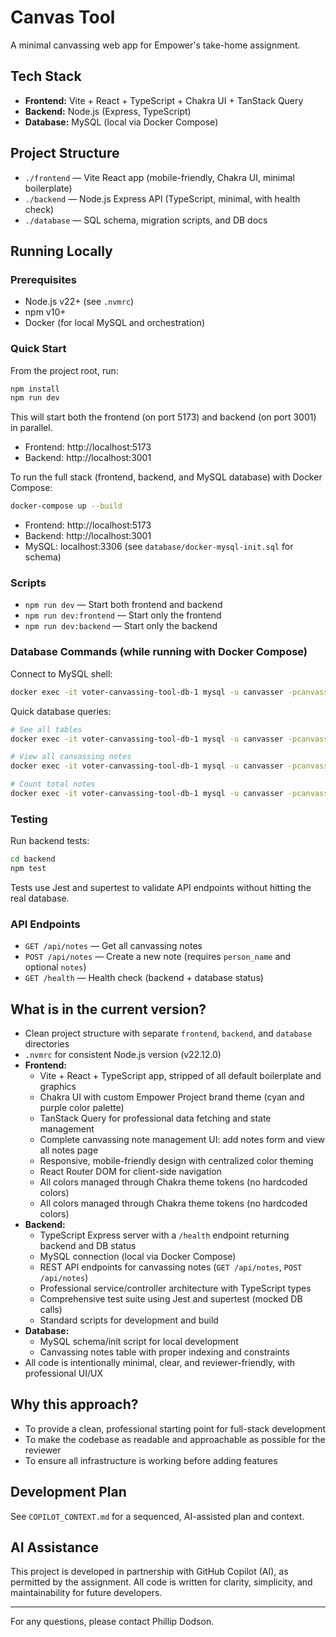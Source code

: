 # Canvas Tool

A minimal canvassing web app for Empower's take-home assignment.

## Tech Stack
- **Frontend:** Vite + React + TypeScript + Chakra UI + TanStack Query
- **Backend:** Node.js (Express, TypeScript)
- **Database:** MySQL (local via Docker Compose)

## Project Structure
- `./frontend` — Vite React app (mobile-friendly, Chakra UI, minimal boilerplate)
- `./backend` — Node.js Express API (TypeScript, minimal, with health check)
- `./database` — SQL schema, migration scripts, and DB docs

## Running Locally

### Prerequisites
- Node.js v22+ (see `.nvmrc`)
- npm v10+
- Docker (for local MySQL and orchestration)

### Quick Start
From the project root, run:

```bash
npm install
npm run dev
```

This will start both the frontend (on port 5173) and backend (on port 3001) in parallel.

- Frontend: http://localhost:5173
- Backend: http://localhost:3001

To run the full stack (frontend, backend, and MySQL database) with Docker Compose:

```bash
docker-compose up --build
```

- Frontend: http://localhost:5173
- Backend: http://localhost:3001
- MySQL: localhost:3306 (see `database/docker-mysql-init.sql` for schema)

### Scripts
- `npm run dev` — Start both frontend and backend
- `npm run dev:frontend` — Start only the frontend
- `npm run dev:backend` — Start only the backend

### Database Commands (while running with Docker Compose)

Connect to MySQL shell:
```bash
docker exec -it voter-canvassing-tool-db-1 mysql -u canvasser -pcanvasserpass canvassing
```

Quick database queries:
```bash
# See all tables
docker exec -it voter-canvassing-tool-db-1 mysql -u canvasser -pcanvasserpass canvassing -e "SHOW TABLES;"

# View all canvassing notes
docker exec -it voter-canvassing-tool-db-1 mysql -u canvasser -pcanvasserpass canvassing -e "SELECT * FROM canvassing_notes ORDER BY created_at DESC;"

# Count total notes
docker exec -it voter-canvassing-tool-db-1 mysql -u canvasser -pcanvasserpass canvassing -e "SELECT COUNT(*) as total_notes FROM canvassing_notes;"
```

### Testing

Run backend tests:
```bash
cd backend
npm test
```

Tests use Jest and supertest to validate API endpoints without hitting the real database.

### API Endpoints
- `GET /api/notes` — Get all canvassing notes
- `POST /api/notes` — Create a new note (requires `person_name` and optional `notes`)
- `GET /health` — Health check (backend + database status)

## What is in the current version?
- Clean project structure with separate `frontend`, `backend`, and `database` directories
- `.nvmrc` for consistent Node.js version (v22.12.0)
- **Frontend:**
  - Vite + React + TypeScript app, stripped of all default boilerplate and graphics
  - Chakra UI with custom Empower Project brand theme (cyan and purple color palette)
  - TanStack Query for professional data fetching and state management
  - Complete canvassing note management UI: add notes form and view all notes page
  - Responsive, mobile-friendly design with centralized color theming
  - React Router DOM for client-side navigation
  - All colors managed through Chakra theme tokens (no hardcoded colors)
  - All colors managed through Chakra theme tokens (no hardcoded colors)
- **Backend:**
  - TypeScript Express server with a `/health` endpoint returning backend and DB status
  - MySQL connection (local via Docker Compose)
  - REST API endpoints for canvassing notes (`GET /api/notes`, `POST /api/notes`)
  - Professional service/controller architecture with TypeScript types
  - Comprehensive test suite using Jest and supertest (mocked DB calls)
  - Standard scripts for development and build
- **Database:**
  - MySQL schema/init script for local development
  - Canvassing notes table with proper indexing and constraints
- All code is intentionally minimal, clear, and reviewer-friendly, with professional UI/UX

## Why this approach?
- To provide a clean, professional starting point for full-stack development
- To make the codebase as readable and approachable as possible for the reviewer
- To ensure all infrastructure is working before adding features

## Development Plan
See `COPILOT_CONTEXT.md` for a sequenced, AI-assisted plan and context.

## AI Assistance
This project is developed in partnership with GitHub Copilot (AI), as permitted by the assignment. All code is written for clarity, simplicity, and maintainability for future developers.

---

For any questions, please contact Phillip Dodson.
